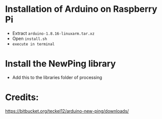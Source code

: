 # Installation of Arduino on Raspberry Pi

* Extract `arduino-1.8.16-linuxarm.tar.xz`
* Open `install.sh`
* `execute in terminal`

# Install the NewPing library
* Add this to the libraries folder of processing

# Credits:
https://bitbucket.org/teckel12/arduino-new-ping/downloads/ 